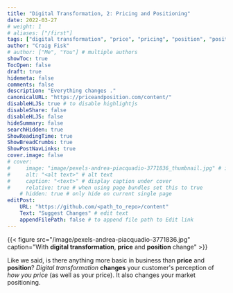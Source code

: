 ```yaml
---
title: "Digital Transformation, 2: Pricing and Positioning"
date: 2022-03-27
# weight: 1
# aliases: ["/first"]
tags: ["digital transformation", "price", "pricing", "position", "positioning"]
author: "Craig Fisk"
# author: ["Me", "You"] # multiple authors
showToc: true
TocOpen: false
draft: true
hidemeta: false
comments: false
description: "Everything changes ."
canonicalURL: "https://priceandposition.com/content/"
disableHLJS: true # to disable highlightjs
disableShare: false
disableHLJS: false
hideSummary: false
searchHidden: true
ShowReadingTime: true
ShowBreadCrumbs: true
ShowPostNavLinks: true
cover.image: false
# cover:
#     image: "image/pexels-andrea-piacquadio-3771836_thumbnail.jpg" # image path/url
#     alt: "<alt text>" # alt text
#     caption: "<text>" # display caption under cover
#     relative: true # when using page bundles set this to true
    # hidden: true # only hide on current single page
editPost:
    URL: "https://github.com/<path_to_repo>/content"
    Text: "Suggest Changes" # edit text
    appendFilePath: false # to append file path to Edit link
---
```


{{< figure src="/image/pexels-andrea-piacquadio-3771836.jpg" caption="With **digital transformation**, **price** and **position** change" >}}

Like we said, is there anything more basic in business than **price** and **position**? _Digital transformation_ **changes** your customer's perception of _how you price_ (as well as your price). It also changes your market positioning.


